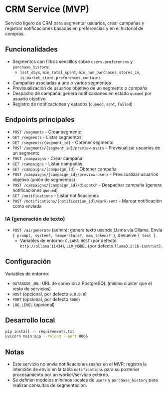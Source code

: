 # CRM Service (MVP)

Servicio ligero de CRM para segmentar usuarios, crear campañas y registrar notificaciones basadas en preferencias y en el historial de compras.

## Funcionalidades

- Segmentos con filtros sencillos sobre `users.preferences` y `purchase_history`:
  - `last_days`, `min_total_spent`, `min_num_purchases`, `stores_in`, `is_market_store`, `preferences_contains`
- Campañas asociadas a uno o varios segmentos
- Previsualización de usuarios objetivo de un segmento o campaña
- Despacho de campaña: genera notificaciones en estado `queued` por usuario objetivo
- Registro de notificaciones y estados (`queued`, `sent`, `failed`)

## Endpoints principales

- `POST /segments` - Crear segmento
- `GET /segments` - Listar segmentos
- `GET /segments/{segment_id}` - Obtener segmento
- `POST /segments/{segment_id}/preview-users` - Previsualizar usuarios de un segmento
- `POST /campaigns` - Crear campaña
- `GET /campaigns` - Listar campañas
- `GET /campaigns/{campaign_id}` - Obtener campaña
- `POST /campaigns/{campaign_id}/preview-users` - Previsualizar usuarios objetivo (unión de segmentos)
- `POST /campaigns/{campaign_id}/dispatch` - Despachar campaña (genera notificaciones `queued`)
- `GET /notifications` - Listar notificaciones
- `POST /notifications/{notification_id}/mark-sent` - Marcar notificación como enviada

### IA (generación de texto)
- `POST /ai/generate` (admin): genera texto usando Llama vía Ollama. Envía `{ prompt, system?, temperature?, max_tokens? }`, devuelve `{ text }`.
  - Variables de entorno: `OLLAMA_HOST` (por defecto `http://ollama:11434`), `LLM_MODEL` (por defecto `llama3.2:1b-instruct`).

## Configuración

Variables de entorno:

- `DATABASE_URL`: URL de conexión a PostgreSQL (mismo cluster que el resto de servicios)
- `HOST` (opcional, por defecto `0.0.0.0`)
- `PORT` (opcional, por defecto `8006`)
- `LOG_LEVEL` (opcional)

## Desarrollo local

```bash
pip install -r requirements.txt
uvicorn main:app --reload --port 8006
```

## Notas

- Este servicio no envía notificaciones reales en el MVP; registra la intención de envío en la tabla `notifications` para su posterior procesamiento por un worker/servicio externo.
- Se definen modelos mínimos locales de `users` y `purchase_history` para realizar consultas de segmentación.


